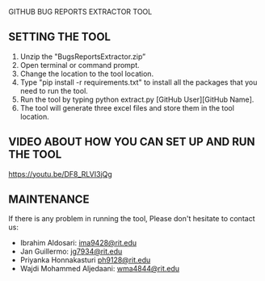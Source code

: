 GITHUB BUG REPORTS EXTRACTOR TOOL


SETTING THE TOOL
----------------
1. Unzip the "BugsReportsExtractor.zip”
2. Open terminal or command prompt.
3. Change the location to the tool location.
4. Type "pip install -r requirements.txt" to install all the packages that you need to run the tool.
5. Run the tool by typing python extract.py [GitHub User][GitHub Name].
6. The tool will generate three excel files and store them in the tool location.


VIDEO ABOUT HOW YOU CAN SET UP AND RUN THE TOOL
-----------------------------------------------
https://youtu.be/DF8_RLVI3jQg


MAINTENANCE
-----------
If there is any problem in running the tool, 
Please don't hesitate to contact us: 

- Ibrahim Aldosari: ima9428@rit.edu
- Jan Guillermo: jg7934@rit.edu
- Priyanka Honnakasturi ph9128@rit.edu
- Wajdi Mohammed Aljedaani: wma4844@rit.edu

